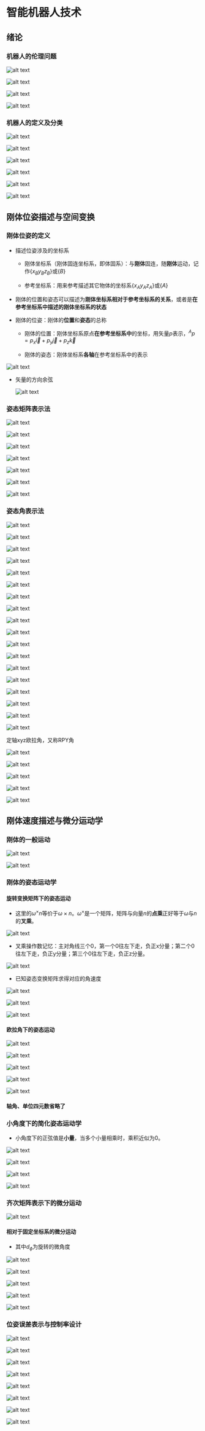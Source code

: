 # 智能机器人技术


## 绪论

### 机器人的伦理问题

![alt text](image.png)

![alt text](image-1.png)

![alt text](image-2.png)

![alt text](image-3.png)

### 机器人的定义及分类

![alt text](image-4.png)

![alt text](image-5.png)

![alt text](image-6.png)

![alt text](image-7.png)

![alt text](image-8.png)

![alt text](image-9.png)

## 刚体位姿描述与空间变换

### 刚体位姿的定义
* 描述位姿涉及的坐标系
    * 刚体坐标系（刚体固连坐标系，即体固系）：与**刚体**固连，随**刚体**运动，记作$\{x_B y_B z_B\}$或$\{B\}$

    * 参考坐标系：用来参考描述其它物体的坐标系$\{x_A y_A z_A\}$或$\{A\}$

* 刚体的位置和姿态可以描述为**刚体坐标系相对于参考坐标系的关系**，或者是**在参考坐标系中描述的刚体坐标系的状态**

* 刚体的位姿：刚体的**位置**和**姿态**的总称
    * 刚体的位置：刚体坐标系原点**在参考坐标系中**的坐标，用矢量$p$表示，$^A p = p_x \vec{i} + p_y \vec{j} + p_z \vec{k}$

    * 刚体的姿态：刚体坐标系**各轴**在参考坐标系中的表示

![alt text](image-10.png)

* 矢量的方向余弦

    ![alt text](image-11.png)

### 姿态矩阵表示法

![alt text](image-12.png)

![alt text](image-13.png)

![alt text](image-14.png)

![alt text](image-15.png)

![alt text](image-16.png)

![alt text](image-17.png)

![alt text](image-18.png)

### 姿态角表示法

![alt text](image-19.png)

![alt text](image-20.png)

![alt text](image-21.png)

![alt text](image-22.png)

![alt text](image-23.png)

![alt text](image-24.png)

![alt text](image-25.png)

![alt text](image-26.png)

![alt text](image-27.png)

![alt text](image-28.png)

![alt text](image-29.png)

![alt text](image-30.png)

![alt text](image-31.png)


![alt text](image-32.png)

![alt text](image-33.png)

![alt text](image-34.png)

![alt text](image-35.png)

![alt text](image-36.png)

定轴xyz欧拉角，又称RPY角

![alt text](image-37.png)

![alt text](image-38.png)

![alt text](image-39.png)

![alt text](image-40.png)

![alt text](image-41.png)

<!-- 这些没学会
### 轴-角及单位四元数表示法

[轴角法推导](https://www.bilibili.com/video/BV12B4y1s7jm/?spm_id_from=333.337.search-card.all.click&vd_source=c65196c22fdd3605640aeccf1b3b4a0e)

![alt text](image-42.png)

![alt text](image-43.png)

![alt text](image-44.png)

![alt text](image-45.png)

![alt text](image-46.png)

![alt text](image-47.png)

### 齐次坐标及齐次转换

![alt text](image-48.png)

![alt text](image-49.png)

![alt text](image-50.png)

![alt text](image-51.png)

![alt text](image-52.png)

![alt text](image-53.png)

![alt text](image-54.png) -->

## 刚体速度描述与微分运动学

### 刚体的一般运动

![alt text](image-55.png)

![alt text](image-56.png)

### 刚体的姿态运动学

#### 旋转变换矩阵下的姿态运动

* 这里的$\omega ^\times n$等价于$\omega \times n$。$\omega^\times$是一个矩阵，矩阵与向量$n$的**点乘**正好等于$\omega$与$n$的**叉乘**。

![alt text](image-58.png)

* 叉乘操作数记忆：主对角线三个0，第一个0往左下走，负正x分量；第二个0往左下走，负正y分量；第三个0往左下走，负正z分量。

![alt text](image-57.png)

* 已知姿态变换矩阵求得对应的角速度

![alt text](image-59.png)

![alt text](image-60.png)

![alt text](image-61.png)

#### 欧拉角下的姿态运动

![alt text](99c0b7a5c421fa54654a30f5381b6dd.jpg)

![alt text](b4bbbc2121c4d3aeeb98f7c149c3ffc.jpg)

![alt text](image-62.png)

![alt text](image-63.png)

![alt text](image-64.png)

#### 轴角、单位四元数省略了

### 小角度下的简化姿态运动学
* 小角度下的正弦值是**小量**，当多个小量相乘时，乘积近似为0。

![alt text](image-65.png)

![alt text](image-66.png)

![alt text](image-67.png)

![alt text](image-68.png)

### 齐次矩阵表示下的微分运动

![alt text](image-69.png)

#### 相对于固定坐标系的微分运动
* 其中$d_\phi$为旋转的微角度

![alt text](image-70.png)

![alt text](image-71.png)

![alt text](image-72.png)

![alt text](image-73.png)

![alt text](image-74.png)

### 位姿误差表示与控制率设计

![alt text](image-75.png)

![alt text](image-76.png)

![alt text](image-77.png)

![alt text](image-78.png)

![alt text](image-79.png)

![alt text](image-80.png)

![alt text](image-81.png)

![alt text](image-82.png)

# 
<!-- 

## 机器人位置级正运动学

## 机器人位置级逆运动学

## 微分运动学与雅可比矩阵

## 运动学奇异分析与性能评价

## 机器人的轨迹规划

## 工业机器人的建模方法

## 工业机器人的位置级运动学建模方法

## 工业机器人速度级运动学建模方法

## 工业机器人的控制算法

## 工业机器人的典型执行器及传感器

## 工业机器人视觉及感知

## 工业机器人的综合实例 -->
